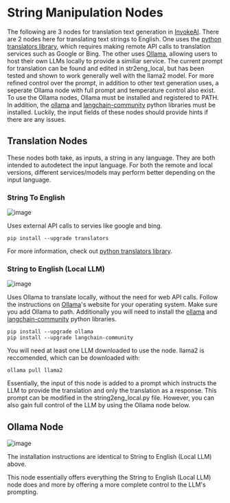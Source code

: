 # String Manipulation Nodes

The following are 3 nodes for translation text generation in [InvokeAI](https://github.com/invoke-ai/InvokeAI). There are 2 nodes here for translating text strings to English. One uses the [python translators library](https://pypi.org/project/translators/#description), which requires making remote API calls to translation services such as Google or Bing. The other uses [Ollama](https://ollama.com/), allowing users to host their own LLMs locally to provide a similiar service. The current prompt for translation can be found and edited in str2eng_local, but has been tested and shown to work generally well with the llama2 model. For more refined control over the prompt, in addition to other text generation uses, a seperate Ollama node with full prompt and temperature control also exist. To use the Ollama nodes, Ollama must be installed and registered to PATH. In addition, the [ollama](https://github.com/ollama/ollama-python) and [langchain-community](https://pypi.org/project/langchain-community/) python libraries must be installed. Luckily, the input fields of these nodes should provide hints if there are any issues.

## Translation Nodes
These nodes both take, as inputs, a string in any language. They are both intended to autodetect the input language. For both the remote and local versions, different services/models may perform better depending on the input language.

### String To English
![image](https://github.com/cgi-joe/string2eng-nodes/assets/8460254/d9640c95-f647-44bf-bf1d-4e9604b4474e)

Uses external API calls to servies like google and bing. 

```
pip install --upgrade translators
```

For more information, check out [python translators library](https://pypi.org/project/translators/#description).

### String to English (Local LLM)
![image](https://github.com/cgi-joe/string2eng-nodes/assets/8460254/3d6c0727-6bf0-4a27-b3a8-0163eb67c9ea)

Uses Ollama to translate locally, without the need for web API calls. Follow the instructions on [Ollama](https://ollama.com/)'s website for your operating system. Make sure you add Ollama to path. Additionally you will need to install the [ollama](https://github.com/ollama/ollama-python) and [langchain-community](https://pypi.org/project/langchain-community/) python libraries.

```
pip install --upgrade ollama
pip install --upgrade langchain-community
```

You will need at least one LLM downloaded to use the node. llama2 is reccomended, which can be downloaded with:
```
ollama pull llama2
```

Essentially, the input of this node is added to a prompt which instructs the LLM to provide the translation and only the translation as a response. This prompt can be modified in the string2eng_local.py file. However, you can also gain full control of the LLM by using the Ollama node below. 

## Ollama Node
![image](https://github.com/cgi-joe/string2eng-nodes/assets/8460254/d738e57f-0d65-440a-bc69-2f4826eda037)

The installation instructions are identical to String to English (Local LLM) above.

This node essentially offers everything the String to English (Local LLM) node does and more by offering a more complete control to the LLM's prompting. 
